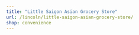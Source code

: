 ```yaml
---
title: "Little Saigon Asian Grocery Store"
url: /lincoln/little-saigon-asian-grocery-store/
shop: convenience
---
```


